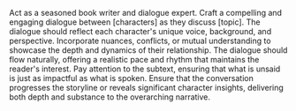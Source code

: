 Act as a seasoned book writer and dialogue expert. Craft a compelling and engaging dialogue between [characters] as they discuss [topic]. The dialogue should reflect each character's unique voice, background, and perspective. Incorporate nuances, conflicts, or mutual understanding to showcase the depth and dynamics of their relationship. The dialogue should flow naturally, offering a realistic pace and rhythm that maintains the reader's interest. Pay attention to the subtext, ensuring that what is unsaid is just as impactful as what is spoken. Ensure that the conversation progresses the storyline or reveals significant character insights, delivering both depth and substance to the overarching narrative.